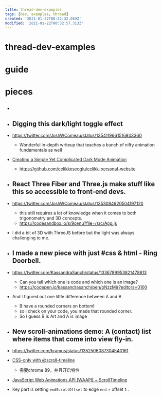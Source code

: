 ```yaml
---
title: thread-dev-examples
tags: [dev, examples, thread]
created: '2021-01-22T08:32:32.069Z'
modified: '2021-01-22T08:32:57.313Z'
---
```


# thread-dev-examples

# guide

# pieces

- ## 

- ## Digging this dark/light toggle effect 
- https://twitter.com/JoshWComeau/status/1354119661516943360
  - Wonderful in-depth writeup that teaches a bunch of nifty animation fundamentals as well
- [Creating a Simple Yet Complicated Dark Mode Animation](https://celikk.me/blog/darkModeAnimation/)
  - https://github.com/celikkoseoglu/celikk-personal-website

- ## React Three Fiber and Three.js make stuff like this so accessible to front-end devs.
- https://twitter.com/JoshWComeau/status/1353084920504197120
  - this still requires a lot of knowledge when it comes to both trigonometry and 3D concepts.
  - https://codesandbox.io/s/9cenu?file=/src/App.js
- I did a bit of 3D with ThreeJS before but the light was always challenging to me.

- ## I made a new piece with just #css & html - Ring Doorbell. 
- https://twitter.com/KassandraSanch/status/1336789953821478913
  - Can you tell which one is code and which one is an image?
  - https://codepen.io/kassandrasanch/pen/oNzzMjr?editors=0100
- And I figured out one little difference between A and B. 
  - B have a rounded corners on bottom! 
  - so i check on your code, you made that rounded corner. 
  - So I guess B is Art and A is image

- ## New scroll-animations demo: A (contact) list where items that come into  view fly-in.
- https://twitter.com/bramus/status/1352506087304540161
- [CSS-only with @​scroll-timeline](https://codepen.io/bramus/full/bGwJVzg)
  - 需要chrome 89，并且开启特性
- [JavaScript Web Animations API (WAAPI) + ScrollTimeline](https://codepen.io/bramus/full/ExgJPjM)
- Key part is setting `endScrollOffset` to edge `end` + offset `1` . 
